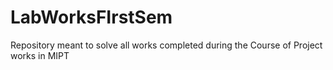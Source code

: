 # LabWorksFIrstSem
Repository meant to solve all works completed during the Course of Project works in MIPT
